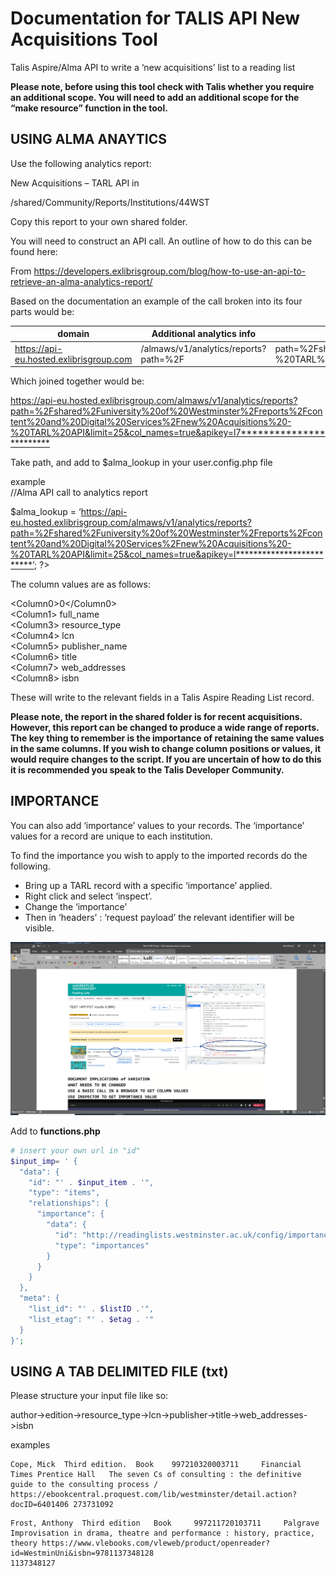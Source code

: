 # Documentation for TALIS API New Acquisitions Tool

Talis Aspire/Alma API to write a ‘new acquisitions’ list to a reading list

__Please note, before using this tool check with Talis whether you require an additional scope.  You will need to add an additional scope for the “make resource” function in the tool.__

## USING ALMA ANAYTICS

Use the following analytics report:

New Acquisitions – TARL API in 

/shared/Community/Reports/Institutions/44WST

Copy this report to your own shared folder.

You will need to construct an API call.  An outline of how to do this can be found here:

From <https://developers.exlibrisgroup.com/blog/how-to-use-an-api-to-retrieve-an-alma-analytics-report/>

Based on the documentation an example of the call broken into its four parts would be:

| domain | Additional analytics info | Report path/name | List limit and key |
| --------| --------| -------- | -------- |
| https://api-eu.hosted.exlibrisgroup.com | /almaws/v1/analytics/reports?path=%2F | path=%2Fshared%2Funiversity%20of%20Westminster%2FReports%2Fcontent%20and%20Digital%20Services%2Fnew%20Acquisitions%20-%20TARL%20API | &limit=25&col_names=true&apikey=l**************************************** |

Which joined together would be:

<https://api-eu.hosted.exlibrisgroup.com/almaws/v1/analytics/reports?path=%2Fshared%2Funiversity%20of%20Westminster%2Freports%2Fcontent%20and%20Digital%20Services%2Fnew%20Acquisitions%20-%20TARL%20API&limit=25&col_names=true&apikey=l7************************>

Take path, and add to $alma_lookup in your user.config.php file

example <br>
//Alma API call to analytics report

$alma_lookup = ‘https://api-eu.hosted.exlibrisgroup.com/almaws/v1/analytics/reports?path=%2Fshared%2Funiversity%20of%20Westminster%2Freports%2Fcontent%20and%20Digital%20Services%2Fnew%20Acquisitions%20-%20TARL%20API&limit=25&col_names=true&apikey=l*************************’;
?>

The column values are as follows:

\<Column0>0<\/Column0><br>
\<Column1> full_name<br>
\<Column3> resource_type<br>
\<Column4> lcn<br>
\<Column5> publisher_name<br> 
\<Column6> title<br>
\<Column7> web_addresses<br>
\<Column8> isbn

These will write to the relevant fields in a Talis Aspire Reading List record.

__Please note, the report in the shared folder is for recent acquisitions.  However, this report can be changed to produce a wide range of reports.  The key thing to remember is the importance of retaining the same values in the same columns.  If you wish to change column positions or values, it would require changes to the script.  If you are uncertain of how to do this it is recommended you speak to the Talis Developer Community.__

## IMPORTANCE

You can also add ‘importance’ values to your records. The ‘importance’ values for a record are unique to each institution. 

To find the importance you wish to apply to the imported records do the following.

- Bring up a TARL record with a specific ‘importance’ applied.
- Right click and select ‘inspect’.
- Change the ‘importance’
- Then in ‘headers’ : ‘request payload’ the relevant identifier will be visible.

![Screenshot from Aspire](/new_acq/exampleImage.png)

Add to **functions.php**

```php
# insert your own url in "id"
$input_imp= ' {
  "data": {
    "id": "' . $input_item . '",
    "type": "items",
    "relationships": {
      "importance": {
        "data": {
          "id": "http://readinglists.westminster.ac.uk/config/importance53fdf54c4f1c0",
          "type": "importances"
        }
      }
    }
  },
  "meta": {
    "list_id": "' . $listID .'",
    "list_etag": "' . $etag . '"
  }
}';

```

## USING A TAB DELIMITED FILE (txt)

Please structure your input file like so:

author->edition->resource_type->lcn->publisher->title->web_addresses->isbn

examples

```
Cope, Mick  Third edition. 	Book 	997210320003711 	Financial Times Prentice Hall 	The seven Cs of consulting : the definitive guide to the consulting process /	  https://ebookcentral.proquest.com/lib/westminster/detail.action?docID=6401406	273731092
```

```
Frost, Anthony 	Third edition	Book	 997211720103711	 Palgrave	Improvisation in drama, theatre and performance : history, practice, theory https://www.vlebooks.com/vleweb/product/openreader?id=WestminUni&isbn=9781137348128	
1137348127
```






